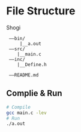 # File Structure
Shogi
     
     ——bin/
         |__a.out
     ——src/
        |__main.c
     ——inc/
        |__Define.h

     ——README.md
	
## Complie & Run
```sh
# Compile
gcc main.c -lev
# Run
./a.out
```
